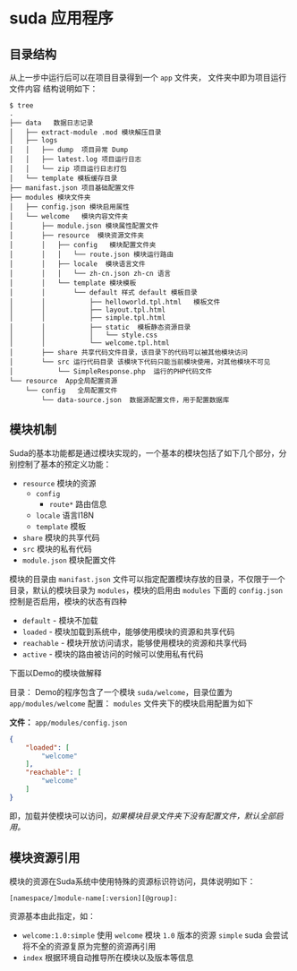 # suda 应用程序 

## 目录结构

从上一步中运行后可以在项目目录得到一个 `app` 文件夹， 文件夹中即为项目运行文件内容
结构说明如下：

```
$ tree
.
├── data   数据日志记录
│   ├── extract-module .mod 模块解压目录
│   ├── logs
│   │   ├── dump  项目异常 Dump
│   │   ├── latest.log 项目运行日志
│   │   └── zip 项目运行日志打包
│   └── template 模板缓存目录
├── manifast.json 项目基础配置文件
├── modules 模块文件夹
│   ├── config.json 模块启用属性
│   └── welcome   模块内容文件夹
│       ├── module.json 模块属性配置文件
│       ├── resource  模块资源文件夹
│       │   ├── config   模块配置文件夹
│       │   │   └── route.json 模块运行路由
│       │   ├── locale  模块语言文件
│       │   │   └── zh-cn.json zh-cn 语言
│       │   └── template 模块模板
│       │       └── default 样式 default 模板目录
│       │           ├── helloworld.tpl.html   模板文件
│       │           ├── layout.tpl.html
│       │           ├── simple.tpl.html
│       │           ├── static  模板静态资源目录
│       │           │   └── style.css
│       │           └── welcome.tpl.html
│       ├── share 共享代码文件目录，该目录下的代码可以被其他模块访问
│       └── src 运行代码目录 该模块下代码只能当前模块使用，对其他模块不可见
│           └── SimpleResponse.php  运行的PHP代码文件
└── resource  App全局配置资源
    └── config   全局配置文件
        └── data-source.json  数据源配置文件，用于配置数据库
``` 


## 模块机制

Suda的基本功能都是通过模块实现的，一个基本的模块包括了如下几个部分，分别控制了基本的预定义功能：

- `resource` 模块的资源
  - `config`
     - `route*` 路由信息
  - `locale` 语言I18N
  - `template` 模板
- `share` 模块的共享代码
- `src` 模块的私有代码
- `module.json` 模块配置文件

模块的目录由 `manifast.json` 文件可以指定配置模块存放的目录，不仅限于一个目录，默认的模块目录为 `modules`，模块的启用由 `modules` 下面的 `config.json` 控制是否启用，模块的状态有四种

- `default`  - 模块不加载
- `loaded` - 模块加载到系统中，能够使用模块的资源和共享代码
- `reachable` - 模块开放访问请求，能够使用模块的资源和共享代码
- `active`  - 模块的路由被访问的时候可以使用私有代码

下面以Demo的模块做解释

目录： Demo的程序包含了一个模块 `suda/welcome`，目录位置为 `app/modules/welcome`
配置： `modules` 文件夹下的模块启用配置为如下

**文件：** `app/modules/config.json`

```json
{
    "loaded": [
        "welcome"
    ],
    "reachable": [
        "welcome"
    ]
}
```

即，加载并使模块可以访问，*如果模块目录文件夹下没有配置文件，默认全部启用。*

## 模块资源引用

模块的资源在Suda系统中使用特殊的资源标识符访问，具体说明如下：

`[namespace/]module-name[:version][@group]:`

资源基本由此指定，如：

- `welcome:1.0:simple` 使用 `welcome` 模块 `1.0` 版本的资源 `simple`
    suda 会尝试将不全的资源复原为完整的资源再引用
- `index` 根据环境自动推导所在模块以及版本等信息

